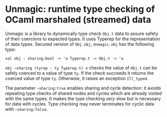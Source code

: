 # Unmagic: runtime type checking of OCaml marshaled (streamed) data

Unmagic is a library to dynamically type check `Obj.t` data
to assure safety of their coercions to expected types.
It uses Typerep for the representation of data types.
Secured version of `Obj.obj`, `Unmagic.obj` has the following type:

```
val obj : sharing:bool -> 'a Typerep.t -> Obj.t -> 'a
```

`obj ~sharing (tyrep : ty Typerep.t) o` checks the value of `Obj.t` can be
safely coerced to a value of type `ty`.  If the check succeeds it returns
the coerced value of type `ty`.  Otherwise, it raises an exception `Ill_typed`.

The parameter `~sharing:true` enables sharing and cycle detection:
it avoids repeating type checks of shared nodes and cycles which are
already visited with the same types.  It makes the type checking *very* slow
but is necessary for data with cycles.  Type checking may never
terminates for cyclic data with `~sharing:false`.
